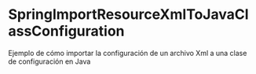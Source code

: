 # SpringImportResourceXmlToJavaClassConfiguration
Ejemplo de cómo importar la configuración de un archivo Xml a una clase de configuración en Java

